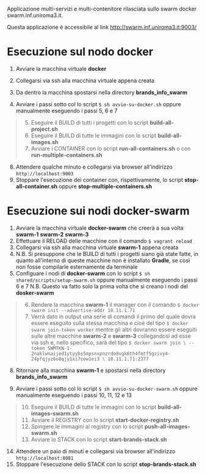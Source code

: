 Applicazione multi-servizi e multi-contenitore rilasciata sullo swarm docker swarm.inf.uniroma3.it.

Questa applicazione è accessibile al link http://swarm.inf.uniroma3.it:9003/

# Esecuzione sul nodo **docker** #

1. Avviare la macchina virtuale **docker**
2. Collegarsi via ssh alla macchina virtuale appena creata
3. Da dentro la macchina spostarsi nella directory **brands_info_swarm**

4. Avviare i passi sotto col lo script `$ sh avvio-su-docker.sh` oppure manualmente eseguendo i passi 5, 6 e 7
>5. Eseguire il BUILD di tutti i progetti con lo script **build-all-project.sh**
>6. Eseguire il BUILD di tutte le immagini con lo script **build-all-images.sh**
>7. Avviare i CONTAINER con lo script **run-all-containers.sh** o con **run-multiple-containers.sh**

8. Attendere qualche minuto e collegarsi via browser all'indirizzo `http://localhost:9003`
99. Stoppare l'esecuzione dei container con, rispettivamente, lo script **stop-all-container.sh** oppure **stop-multiple-containers.sh**

# Esecuzione sui nodi **docker-swarm** #

1. Avviare la macchina virtuale **docker-swarm** che creerà a sua volta **swarm-1** **swarm-2** **swarm-3**
2. Effettuare il RELOAD delle macchine con il comando `$ vagrant reload`
3. Collegarsi via ssh alla macchina virtuale **swarm-1** appena creata
4. N.B. Si presuppone che le BUILD di tutti i progetti siano già state fatte, in quanto all'interno di queste macchine non è installato **Gradle**, se così non fosse compilarle esternamente da terminale
5. Configuare i nodi di **docker-swarm** con lo script `$ sh shared/scripts/setup-swarm.sh` oppure manualmente eseguendo i passi 6 e 7 N.B. Questo va fatto solo la prima volta che si creano i nodi del **dosker-swarm**
>6. Rendere la macchina **swarm-1** il manager con il comando `$ docker swarm init --advertise-addr 10.11.1.71`
>7. Verrà dato in output una serie di comandi il primo del quale dovra essere eseguito sulla stessa macchina e cioè del tipo `$ docker swarm join-token worker` mentre gli altri dovranno essere eseguiti sulle altre macchine **swarm-2** e **swarm-3** collegandosi ad esse via ssh e, nello specifico, sarà del tipo `$ docker swarm join \
    --token SWMTKN-1-2naklwnaijed1ytyybs5mpsnxpnzrdo8vgk6th4fmtf5gzivy4-24pfqjyz6o8qjy1xi7cew1ei3 \
    10.11.1.71:2377`
8. Ritornare alla macchina **swarm-1** e spostarsi nella directory **brands_info_swarm**

9. Avviare i passi sotto col lo script `$ sh avvio-su-docker-swarm.sh` oppure manualmente eseguendo i passi 10, 11, 12 e 13
>10. Eseguire il BUILD di tutte le immagini con lo script **build-all-images-swarm.sh**
>11. Avviare il REGISTRY con lo script **start-docker-registry.sh**
>12. Spingere le immagini al registry con lo script **push-all-images-swarm.sh**
>13. Avviare lo STACK con lo script **start-brands-stack.sh**

14. Attendere un paio di minuti e collegarsi via browser all'indirizzo `http://localhost:8081`
99. Stoppare l'esecuzione dello STACK con lo script **stop-brands-stack.sh**
